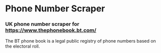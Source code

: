 # Phone Number Scraper
### UK phone number scraper for https://www.thephonebook.bt.com/

The BT phone book is a legal public registry of phone numbers based on the electoral roll.
